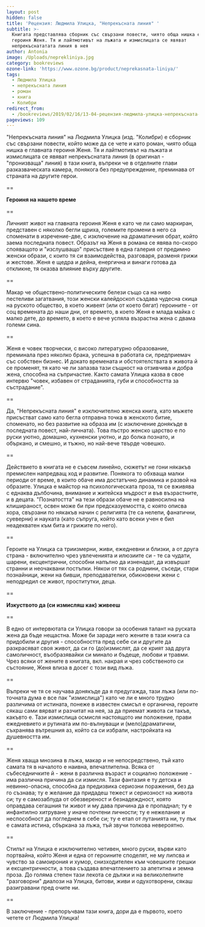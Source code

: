 ```yaml
---
layout: post
hidden: false
title: 'Рецензия: Людмила Улицка, "Непрекъсната линия" '
subtitle: >-
  Книгата представлява сборник със свързани повести, чиято обща нишка е главната
  героиня Женя. Тя и лайтмотивът на лъжата и измислицата се явяват
  непрекъснататата линия в нея
author: Antonia
image: /Uploads/neprekliniya.jpg
category: bookreviews
ozone-link: 'https://www.ozone.bg/product/neprekasnata-liniya/'
tags:
  - Людмила Улицка
  - непрекъсната линия
  - роман
  - книга
  - Колибри
redirect_from:
  - /bookreviews/2019/02/16/13-04-рецензия-людмила-улицка-непрекъсната-линия
pageviews: 109
---
```

"Непрекъсната линия" на Людмила Улицка (изд. "Колибри) e сборник със свързани повести, който може да се чете и като роман, чиято обща нишка е главната героиня Женя. Тя и лайтмотивът на лъжата и измислицата се явяват непрекъснатата линия (в оригинал - "пронизваща" линия) в тази книга, въпреки че в отделните глави разказваческата камера, понякога без предупреждение, преминава от страната на другите герои. 

\==

**Героиня на нашето време**

\==

Личният живот на главната героиня Женя е като че ли само маркиран, представен с няколко бегли щриха, големите промени в него са споменати в изречение-две, с изключение на драматичния обрат, който заема последната повест. Образът на Женя в романа се явява по-скоро спояващото и "изслушващо" присъствие в една галерия от предимно женски образи, с които тя си взаимодейства, разговаря, разменя грижи и жестове. Женя е щедра и дейна, енергична и винаги готова да откликне, тя оказва влияние върху другите.

\==

Макар че обществено-политическите белези също са на ниво пестеливи загатвания, този женски калейдоскоп създава чудесна скица на руското общество, в което живеят (или от което бягат) героините - от соц времената до наши дни, от времето, в което Женя е млада майка с малко дете, до времето, в което е вече успяла възрастна жена с двама големи сина.

\==

Женя е човек творчески, с високо литературно образование, преминала през няколко брака, успешна в работата си, предприемач със собствен бизнес. И докато времената и обстоятелствата в живота й се променят, тя като че ли запазва тази същност на отзивчива и добра жена, способна на съпричастие. Както самата Улицка казва в свое интервю "човек, избавен от страданията, губи и способността за състрадание".

\==

Да, "Непрекъсната линия" е изключително женска книга, като мъжете присъстват само като бегла отправна точка в женското битие, споменато, но без развитие на образа им (с изключение донякъде в последната повест, най-личната). Това пъстро женско царство е по руски уютно, домашно, кухненски уютно, и до болка познато, и объркано, и смешно, и тъжно, но най-вече твърде човешко. 

\==

Действието в книгата не е съвсем линейно, сюжетът не гони някакъв премислен напредващ ход и развитие. Понякога то обхваща малки периоди от време, в които обаче има достатъчно динамика и развой на образите. Улицка е майстор на психологическата проза, тя се вживява с еднаква дълбочина, внимание и житейска мъдрост и във възрастните, и в децата. "Познатостта" на тези образи обаче не е равносилна на клишираност, освен може би при предсказуемостта, с която описва хора, свързани по някакъв начин с религията (те са нелепи, фанатични, суеверни) и науката (като съпруга, който като всеки учен е бил неадекватен към бита и грижите по него). 

\==

Героите на Улицка са триизмерни, живи, ежедневни и близки, а от друга страна - включително чрез увлеченията и илюзиите си - те са чудати, шарени, ексцентрични, способни напълно да изненадат, да извършат странни и неочаквани постъпки. Някои от тях са роднини, съседи, стари познайници, жени на бивши, преподавателки, обикновени жени с неподредил се живот, проститутки, деца. 

\==

**Изкуството да (си измисляш как) живееш**

\==

В едно от интервютата си Улицка говори за особения талант на руската жена да бъде нещастна. Може би заради него жените в тази книга са придобили и другия - способността пред себе си и другите да разкрасяват своя живот, да си го (до)измислят, да се крият зад друга самоличност, въобразявайки си минало и бъдеще, любови и травми. Чрез всяки от жените в книгата, вкл. накрая и чрез собственото си състояние, Женя влиза в досег с този вид лъжа. 

\==

Въпреки че тя се научава донякъде да я предугажда, тази лъжа (или по-точната дума е все пак "измислица") като че ли е много трудно различима от истината, понеже в известен смисъл е органична, героите сякаш сами вярват и разчитат на нея, за да приемат живота си такъв, какъвто е. Тази измислица осмисля настоящото им положение, прави ежедневието и рутината им по-вълнуващи и (мело)драматични, съхранява вътрешния аз, който са си избрали, настройката на душевността им. 

\==

Женя хваща мнозина в лъжа, макар и не непосредствено, тъй като самата тя в началото е наивна, впечатлителна. Всяка от събеседничките й - жени в различна възраст и социално положение - има различна причина да си измисля. Тази фантазия е ту детска и невинно-опасна, способна да предизвика сериозни поражения, без да го съзнава; ту е желание да придадеш тежест и сериозност на живота си; ту е самозаблуда от обезвереност и безнадеждност, която оправдава сегашния ти живот и му дава причина да е пропаднал; ту е инфантилно хитруване у иначе почтени личности; ту е нежелание и неспособност да погледнем в себе си; ту е етап от лутанията ни, ту пък е самата истина, сбъркана за лъжа, тъй звучи толкова невероятно.

\==

Стилът на Улицка е изключително четивен, много руски, върви като портвайна, който Женя и една от героините споделят, не му липсва и чувство за самоирония и хумор, снизходителен към човешките грешки и ексцентричности, а това създава впечатлението за апетитна и земна проза. До голяма степен тази лекота се дължи и на великолепните "разговорни" диалози на Улицка, битови, живи и одухотворени, сякаш разигравани пред очите ни. 

\==

В заключение - препоръчвам тази книга, дори да е първото, което четете от Людмила Улицка!
